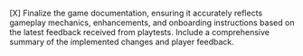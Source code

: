 [X] Finalize the game documentation, ensuring it accurately reflects gameplay mechanics, enhancements, and onboarding instructions based on the latest feedback received from playtests. Include a comprehensive summary of the implemented changes and player feedback.